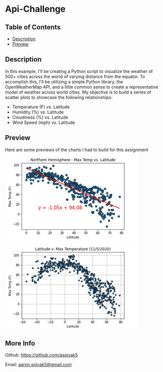 # Api-Challenge


## Table of Contents
* [Description](#description)
* [Preview](#preview)

## Description
In this example, I'll be creating a Python script to visualize the weather of 500+ cities across the world of varying distance from the equator. To accomplish this, I'll be utilizing a simple Python library, the OpenWeatherMap API, and a little common sense to create a representative model of weather across world cities.
My objective is to build a series of scatter plots to showcase the following relationships:

* Temperature (F) vs. Latitude
* Humidity (%) vs. Latitude
* Cloudiness (%) vs. Latitude
* Wind Speed (mph) vs. Latitude


## Preview
Here are some previews of the charts I had to build for this assignment 
![Preview](Images/pic1.png)
![Preview](Images/pic2.png)

## More Info
Github: https://github.com/aspivak5

Email: aaron.spivak5@gmail.com